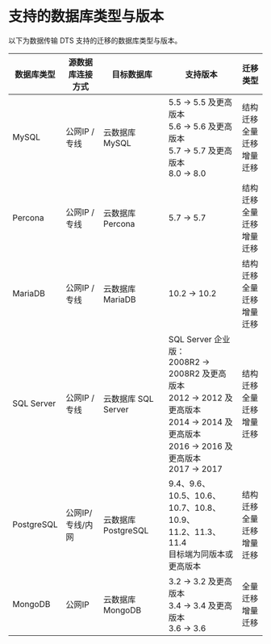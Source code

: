 # 支持的数据库类型与版本

以下为数据传输 DTS 支持的迁移的数据库类型与版本。

| 数据库类型 | 源数据库连接方式 | 目标数据库          | 支持版本                                                     | 迁移类型                             |
| ---------- | ---------------- | ------------------- | ------------------------------------------------------------ | ------------------------------------ |
| MySQL      | 公网IP / 专线    | 云数据库 MySQL      | 5.5 → 5.5 及更高版本<br />5.6 → 5.6 及更高版本<br />5.7 → 5.7 及更高版本<br />8.0 → 8.0 | 结构迁移<br />全量迁移<br />增量迁移 |
| Percona    | 公网IP / 专线    | 云数据库 Percona    | 5.7 → 5.7                                                    | 结构迁移<br />全量迁移<br />增量迁移 |
| MariaDB    | 公网IP / 专线    | 云数据库 MariaDB    | 10.2 → 10.2                                                  | 结构迁移<br />全量迁移<br />增量迁移 |
| SQL Server | 公网IP / 专线    | 云数据库 SQL Server | SQL Server 企业版：<br />2008R2 → 2008R2 及更高版本<br />2012 → 2012 及更高版本 <br />2014 → 2014 及更高版本 <br />2016 → 2016 及更高版本  <br />2017 → 2017 | 结构迁移<br />全量迁移<br />增量迁移 |
| PostgreSQL | 公网IP/专线/内网 | 云数据库 PostgreSQL | 9.4、9.6、<br/>10.5、10.6、10.7、10.8、10.9、<br/>11.2、11.3、11.4<br />目标端为同版本或更高版本 | 结构迁移<br />全量迁移<br />增量迁移 |
| MongoDB    | 公网IP           | 云数据库 MongoDB    | 3.2 → 3.2 及更高版本<br />3.4 → 3.4 及更高版本 <br />3.6 → 3.6 | 全量迁移<br />增量迁移               |
